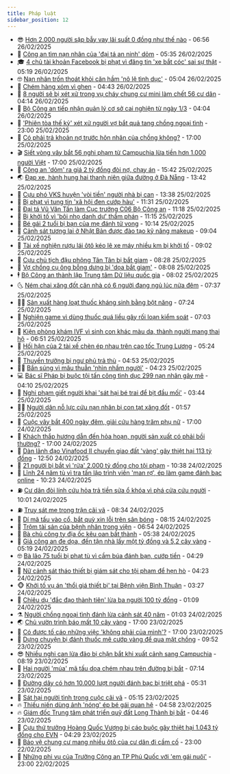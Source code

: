 ```yaml
---
title: Pháp luật
sidebar_position: 12
---
```


<!-- vnexpress-phap-luat:START -->
- 😎 [Hơn 2.000 người sập bẫy vay lãi suất 0 đồng như thế nào](https://vnexpress.net/hon-2-000-nguoi-sap-bay-vay-lai-suat-0-dong-nhu-the-nao-4854255.html) - 06:56 26/02/2025
- 🥰 [Công an tìm nạn nhân của &#39;đại tá an ninh&#39; dỏm](https://vnexpress.net/cong-an-tim-nan-nhan-cua-dai-ta-an-ninh-dom-4854227.html) - 05:35 26/02/2025
- 🎓 [4 chủ tài khoản Facebook bị phạt vì đăng tin &#39;xe bắt cóc&#39; sai sự thật](https://vnexpress.net/4-chu-tai-khoan-facebook-bi-phat-vi-dang-tin-xe-bat-coc-sai-su-that-4854239.html) - 05:19 26/02/2025
- 🤓 [Nạn nhân trốn thoát khỏi căn hầm &#39;nô lệ tình dục&#39;](https://vnexpress.net/nan-nhan-tron-thoat-khoi-can-ham-no-le-tinh-duc-4854179.html) - 05:04 26/02/2025
- 🎊 [Chém hàng xóm vì ghen](https://vnexpress.net/chem-hang-xom-vi-ghen-4854219.html) - 04:43 26/02/2025
- 🙉 [8 người sẽ bị xét xử trong vụ cháy chung cư mini làm chết 56 cư dân](https://vnexpress.net/8-nguoi-se-bi-xet-xu-trong-vu-chay-chung-cu-mini-lam-chet-56-cu-dan-4854199.html) - 04:14 26/02/2025
- 🤡 [Bộ Công an tiếp nhận quản lý cơ sở cai nghiện từ ngày 1/3](https://vnexpress.net/bo-cong-an-tiep-nhan-cong-tac-cai-nghien-tu-ngay-1-3-4854196.html) - 04:04 26/02/2025
- 🗽 [&#39;Phiên tòa thế kỷ&#39; xét xử người vợ bắt quả tang chồng ngoại tình](https://vnexpress.net/phien-toa-the-ky-xet-xu-nguoi-vo-bat-qua-tang-chong-ngoai-tinh-4854010.html) - 23:00 25/02/2025
- 🌋 [Có phải trả khoản nợ trước hôn nhân của chồng không?](https://vnexpress.net/co-phai-tra-khoan-no-truoc-hon-nhan-cua-chong-khong-4853871.html) - 17:00 25/02/2025
- 🎬 [Siết vòng vây bắt 56 nghi phạm từ Campuchia lừa tiền hơn 1.000 người Việt](https://vnexpress.net/siet-vong-vay-bat-56-nghi-pham-tu-campuchia-lua-tien-hon-1-000-nguoi-viet-4853582.html) - 17:00 25/02/2025
- 💯 [Công an &#39;dỏm&#39; ra giá 2 tỷ đồng đòi nợ, chạy án](https://vnexpress.net/cong-an-dom-ra-gia-2-ty-dong-doi-no-chay-an-4854060.html) - 15:42 25/02/2025
- 🌏 [Đạp xe, hành hung hai thanh niên giữa đường ở Đà Nẵng](https://vnexpress.net/dap-xe-hanh-hung-hai-thanh-nien-giua-duong-o-da-nang-4854022.html) - 13:42 25/02/2025
- 🌊 [Cựu phó VKS huyện &#39;vòi tiền&#39; người nhà bị can](https://vnexpress.net/cuu-pho-vks-huyen-voi-tien-nguoi-nha-bi-can-4854033.html) - 13:38 25/02/2025
- 💂 [Bị phạt vì tung tin &#39;xã hội đen cướp hàu&#39;](https://vnexpress.net/bi-phat-vi-tung-tin-xa-hoi-den-cuop-hau-4853968.html) - 11:31 25/02/2025
- 🎡 [Đại tá Vũ Văn Tấn làm Cục trưởng C06 Bộ Công an](https://vnexpress.net/dai-ta-vu-van-tan-lam-cuc-truong-c06-bo-cong-an-4854003.html) - 11:18 25/02/2025
- 🫶 [Bị khởi tố vì &#39;bôi nhọ danh dự&#39; thẩm phán](https://vnexpress.net/bi-khoi-to-vi-boi-nho-danh-du-tham-phan-4853986.html) - 11:15 25/02/2025
- 🐲 [Bé gái 2 tuổi bị bạn của mẹ đánh tử vong](https://vnexpress.net/be-gai-2-tuoi-bi-ban-cua-me-danh-tu-vong-4853981.html) - 10:14 25/02/2025
- 🚀 [Cảnh sát tương lai ở Nhật Bản được đào tạo kỹ năng makeup](https://vnexpress.net/canh-sat-tuong-lai-o-nhat-ban-duoc-dao-tao-ky-nang-makeup-4853906.html) - 09:04 25/02/2025
- 🎊 [Tài xế nghiện rượu lái ôtô kéo lê xe máy nhiều km bị khởi tố](https://vnexpress.net/tai-xe-nghien-ruou-lai-oto-keo-le-xe-may-nhieu-km-bi-khoi-to-4853920.html) - 09:02 25/02/2025
- 🤗 [Cựu chủ tịch đậu phộng Tân Tân bị bắt giam](https://vnexpress.net/cuu-chu-tich-dau-phong-tan-tan-bi-bat-giam-4853827.html) - 08:28 25/02/2025
- 🗽 [Vợ chồng cụ ông bỗng dưng bị &#39;dọa bắt giam&#39;](https://vnexpress.net/vo-chong-cu-ong-bong-dung-bi-doa-bat-giam-4853862.html) - 08:08 25/02/2025
- 🕴 [Bộ Công an thành lập Trung tâm Dữ liệu quốc gia](https://vnexpress.net/bo-cong-an-thanh-lap-trung-tam-du-lieu-quoc-gia-4853881.html) - 08:02 25/02/2025
- 🌜 [Ném chai xăng đốt căn nhà có 6 người đang ngủ lúc nửa đêm](https://vnexpress.net/nem-chai-xang-dot-nha-luc-nua-dem-vi-mau-thuan-vat-voi-gia-chu-4853851.html) - 07:37 25/02/2025
- 🧑‍🏫 [Sản xuất hàng loạt thuốc kháng sinh bằng bột năng](https://vnexpress.net/san-xuat-hang-loat-thuoc-khang-sinh-bang-bot-nang-4853836.html) - 07:24 25/02/2025
- 🦩 [Nghiện game vì dùng thuốc quá liều gây rối loạn kiểm soát](https://vnexpress.net/nghien-game-vi-dung-thuoc-qua-lieu-gay-roi-loan-kiem-soat-4853795.html) - 07:03 25/02/2025
- 💼 [Kiện phòng khám IVF vì sinh con khác màu da, thành người mang thai hộ](https://vnexpress.net/kien-phong-kham-ivf-vi-sinh-con-khac-mau-da-thanh-nguoi-mang-thai-ho-4853779.html) - 06:51 25/02/2025
- 💫 [Hối hận của 2 tài xế chèn ép nhau trên cao tốc Trung Lương](https://vnexpress.net/hoi-han-cua-2-tai-xe-chen-ep-nhau-tren-cao-toc-trung-luong-4853792.html) - 05:24 25/02/2025
- 🦅 [Thuyền trưởng bị ngư phủ trả thù](https://vnexpress.net/thuyen-truong-bi-ngu-phu-tra-thu-4853788.html) - 04:53 25/02/2025
- 🧑‍💻 [Bắn súng vì mâu thuẫn &#39;nhìn nhầm người&#39;](https://vnexpress.net/ban-sung-vi-mau-thuan-nhin-nham-nguoi-4853769.html) - 04:23 25/02/2025
- 💻 [Bác sĩ Pháp bị buộc tội tấn công tình dục 299 nạn nhân gây mê](https://vnexpress.net/bac-si-phap-bi-buoc-toi-tan-cong-tinh-duc-299-nan-nhan-4853733.html) - 04:10 25/02/2025
- 🤠 [Nghi phạm giết người khai &#39;sát hại bé trai để bịt đầu mối&#39;](https://vnexpress.net/nghi-pham-giet-nguoi-khai-sat-hai-be-trai-de-bit-dau-moi-4853701.html) - 03:44 25/02/2025
- 🧑‍🏫 [Người dân nỗ lực cứu nạn nhân bị con tạt xăng đốt](https://vnexpress.net/nguoi-dan-no-luc-cuu-nan-nhan-bi-con-tat-xang-dot-4853638.html) - 01:57 25/02/2025
- 🌈 [Cuộc vây bắt 400 ngày đêm, giải cứu hàng trăm phụ nữ](https://vnexpress.net/toi-ac-kinh-hoang-trong-ngoi-lang-buon-ban-phu-nu-4853525.html) - 17:00 24/02/2025
- 🌮 [Khách thắp hương dẫn đến hỏa hoạn, người sản xuất có phải bồi thường?](https://vnexpress.net/khach-thap-huong-dan-den-hoa-hoan-nguoi-san-xuat-co-phai-boi-thuong-4853259.html) - 17:00 24/02/2025
- 🐲 [Dàn lãnh đạo Vinafood II chuyển giao đất &#39;vàng&#39; gây thiệt hại 113 tỷ đồng](https://vnexpress.net/dan-lanh-dao-vinafood-ii-chuyen-giao-dat-vang-gay-thiet-hai-113-ty-dong-4853471.html) - 12:50 24/02/2025
- 🧰 [21 người bị bắt vì &#39;rửa&#39; 2.000 tỷ đồng cho tội phạm](https://vnexpress.net/21-nguoi-bi-bat-vi-rua-2-000-ty-dong-cho-toi-pham-4853512.html) - 10:38 24/02/2025
- 💄 [Lĩnh 24 năm tù vì tra tấn lập trình viên &#39;man rợ&#39;, ép làm game đánh bạc online](https://vnexpress.net/linh-24-nam-tu-vi-tra-tan-lap-trinh-vien-man-ro-ep-lam-game-danh-bac-online-4853496.html) - 10:23 24/02/2025
- ⛽️ [Cư dân đòi lính cứu hỏa trả tiền sửa ổ khóa vì phá cửa cứu người](https://vnexpress.net/cu-dan-doi-linh-cuu-hoa-tra-tien-sua-o-khoa-vi-pha-cua-cuu-nguoi-4853447.html) - 10:01 24/02/2025
- ⛽️ [Truy sát mẹ trong trận cãi vã](https://vnexpress.net/truy-sat-me-trong-tran-cai-va-4853403.html) - 08:34 24/02/2025
- 💂 [Dí mã tấu vào cổ, bắt quỳ xin lỗi trên sân bóng](https://vnexpress.net/di-ma-tau-vao-co-tinh-dich-bat-quy-xin-loi-tren-san-bong-4853349.html) - 08:15 24/02/2025
- 🤔 [Trộm tài sản của bệnh nhân trong viện](https://video.vnexpress.net/trom-tai-san-cua-benh-nhan-trong-vien-4853322.html) - 06:54 24/02/2025
- 🧐 [Bà chủ công ty địa ốc kêu oan bất thành](https://vnexpress.net/ba-chu-cong-ty-dia-oc-keu-oan-bat-thanh-4853313.html) - 05:38 24/02/2025
- 🎃 [Giả công an đe dọa, đến tận nhà lấy một tỷ đồng và 5,2 cây vàng](https://vnexpress.net/gia-cong-an-de-doa-den-tan-nha-lay-mot-ty-dong-va-5-2-cay-vang-4853304.html) - 05:19 24/02/2025
- 🤓 [Bà lão 75 tuổi bị phạt tù vì cầm búa đánh bạn, cướp tiền](https://vnexpress.net/ba-lao-75-tuoi-bi-phat-19-nam-tu-vi-cam-bua-danh-ban-doi-tien-4853250.html) - 04:29 24/02/2025
- 💃 [Nữ cảnh sát tháo thiết bị giám sát cho tội phạm để hẹn hò](https://vnexpress.net/nu-canh-sat-thao-thiet-bi-giam-sat-cho-toi-pham-de-hen-ho-4853245.html) - 04:23 24/02/2025
- 🐵 [Khởi tố vụ án &#39;thổi giá thiết bị&#39; tại Bệnh viện Bình Thuận](https://vnexpress.net/khoi-to-vu-an-thoi-gia-thiet-bi-tai-benh-vien-binh-thuan-4853190.html) - 03:27 24/02/2025
- 🤖 [Chiêu dụ &#39;đắc đạo thành tiên&#39; lừa ba người 100 tỷ đồng](https://vnexpress.net/chieu-du-dac-dao-thanh-tien-lua-ba-nguoi-100-ty-dong-4853007.html) - 01:09 24/02/2025
- ⚗️ [Người chồng ngoại tình đánh lừa cảnh sát 40 năm](https://vnexpress.net/nguoi-chong-ngoai-tinh-danh-lua-canh-sat-40-nam-4853098.html) - 01:03 24/02/2025
- 🌏 [Chủ vườn trình báo mất 10 cây vàng](https://vnexpress.net/chu-vuon-trinh-bao-mat-10-cay-vang-4853050.html) - 17:00 23/02/2025
- 🦆 [Có được tố cáo những việc &#39;không phải của mình&#39;?](https://vnexpress.net/co-duoc-to-cao-nhung-viec-khong-phai-cua-minh-4852317.html) - 17:00 23/02/2025
- 🐎 [Dựng chuyện bị đánh thuốc mê cướp vàng để qua mặt chồng](https://vnexpress.net/dung-chuyen-bi-danh-thuoc-me-cuop-vang-de-qua-mat-chong-4852995.html) - 09:52 23/02/2025
- 😎 [Nhiều nghi can lừa đảo bị chặn bắt khi xuất cảnh sang Campuchia](https://vnexpress.net/nhieu-nghi-can-lua-dao-bi-chan-bat-khi-xuat-canh-sang-campuchia-4852981.html) - 08:19 23/02/2025
- 💪 [Hai người &#39;múa&#39; mã tấu dọa chém nhau trên đường bị bắt](https://vnexpress.net/hai-nguoi-mua-ma-tau-doa-chem-nhau-tren-duong-bi-bat-4852974.html) - 07:14 23/02/2025
- 🤡 [Đường dây có hơn 10.000 lượt người đánh bạc bị triệt phá](https://vnexpress.net/duong-day-co-hon-10-000-luot-nguoi-danh-bac-bi-triet-pha-4852955.html) - 05:31 23/02/2025
- 🌁 [Sát hại người tình trong cuộc cãi vã](https://vnexpress.net/sat-hai-nguoi-tinh-trong-cuoc-cai-va-4852957.html) - 05:15 23/02/2025
- 🔥 [Thiếu niên dùng ảnh &#39;nóng&#39; ép bé gái quan hệ](https://vnexpress.net/thieu-nien-dung-anh-nong-ep-be-gai-quan-he-4852947.html) - 04:58 23/02/2025
- 🔥 [Giám đốc Trung tâm phát triển quỹ đất Long Thành bị bắt](https://vnexpress.net/giam-doc-trung-tam-phat-trien-quy-dat-long-thanh-bi-bat-4852941.html) - 04:46 23/02/2025
- 👺 [Cựu thứ trưởng Hoàng Quốc Vượng bị cáo buộc gây thiệt hại 1.043 tỷ đồng cho EVN](https://vnexpress.net/cuu-thu-truong-hoang-quoc-vuong-bi-cao-buoc-gay-thiet-hai-1-043-ty-dong-cho-evn-4852933.html) - 04:29 23/02/2025
- 🎊 [Bảo vệ chung cư mang nhiều ôtô của cư dân đi cầm cố](https://vnexpress.net/bao-ve-chung-cu-mang-nhieu-oto-cua-cu-dan-di-cam-co-4852790.html) - 23:00 22/02/2025
- 🎊 [Những phi vụ của Trưởng Công an TP Phú Quốc với &#39;em gái nuôi&#39;](https://vnexpress.net/nhung-phi-vu-cua-truong-cong-an-tp-phu-quoc-voi-em-gai-nuoi-4852138.html) - 23:00 22/02/2025<!-- vnexpress-phap-luat:END -->
